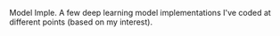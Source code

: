 Model Imple.
A few deep learning model implementations I've coded at different points (based on my interest).
